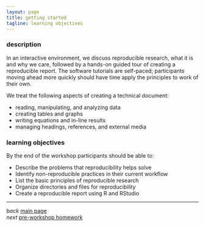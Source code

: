 ```yaml
---
layout: page
title: getting started 
tagline: learning objectives
---
```


### description 

In an interactive environment, we discuss reproducible research, what it is and why we care, followed by a hands-on guided tour of creating a reproducible report. The software tutorials are self-paced; participants moving ahead more quickly should have time apply the principles to work of their own. 

We treat the following aspects of creating a technical document: 

- reading, manipulating, and analyzing data 
- creating tables and graphs 
- writing equations and in-line results 
- managing headings, references, and external media 

### learning objectives 

By the end of the workshop participants should be able to: 

- Describe the problems that reproducibility helps solve 
- Identify non-reproducible practices in their current workflow 
- List the basic principles of reproducible research 
- Organize directories and files for reproducibility 
- Create a reproducible report using R and RStudio





--- 
*back* [main page](../index.html)<br> 
*next* [pre-workshop homework](002_pre-workshop-hw.html) 
